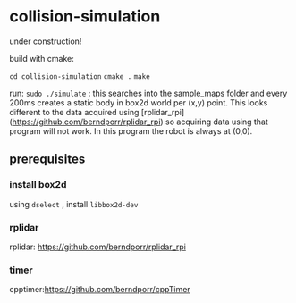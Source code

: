 # collision-simulation
under construction! 

build with cmake:

`cd collision-simulation`
`cmake .`
`make`

run: `sudo ./simulate` : this searches into the sample_maps folder and every 200ms creates a static body in box2d world per (x,y) point. This looks different to the data acquired using [rplidar_rpi] 
(https://github.com/berndporr/rplidar_rpi) so acquiring data using that program will not work. In this program the robot is always at (0,0).

## prerequisites
### install box2d
using `dselect` , install `libbox2d-dev`

### rplidar
rplidar: https://github.com/berndporr/rplidar_rpi

### timer
cpptimer:https://github.com/berndporr/cppTimer

